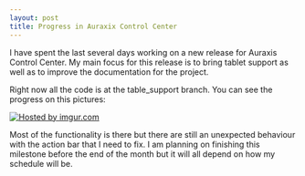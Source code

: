 ```yaml
---
layout: post
title: Progress in Auraxix Control Center
---
```


I have spent the last several days working on a new release for Auraxis Control Center. My main focus for this release is to bring tablet support as well as to improve the documentation for the project.

Right now all the code is at the table_support branch. You can see the progress on this pictures: 

<a href="http://imgur.com/CtkaqlK"><img src="http://i.imgur.com/CtkaqlK.png" title="Hosted by imgur.com"/></a>

Most of the functionality is there but there are still an unexpected behaviour with the action bar that I need to fix. I am planning on finishing this milestone before the end of the month but it will all depend on how my schedule will be. 
